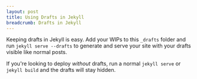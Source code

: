 ```yaml
---
layout: post
title: Using Drafts in Jekyll
breadcrumb: Drafts in Jekyll
---
```

Keeping drafts in Jekyll is easy. Add your WIPs to this `_drafts` folder and run `jekyll serve --drafts` to generate and serve your site with your drafts visible like normal posts. 

If you're looking to deploy *without* drafts, run a normal `jekyll serve` or `jekyll build` and the drafts will stay hidden.